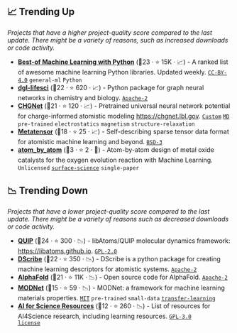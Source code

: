## 📈 Trending Up

_Projects that have a higher project-quality score compared to the last update. There might be a variety of reasons, such as increased downloads or code activity._

- <b><a href="https://github.com/ml-tooling/best-of-ml-python">Best-of Machine Learning with Python</a></b> (🥇23 ·  ⭐ 15K · 📈) - A ranked list of awesome machine learning Python libraries. Updated weekly. <code><a href="https://tldrlegal.com/search?q=CC-BY-4.0">CC-BY-4.0</a></code> <code>general-ml</code> <code>Python</code>
- <b><a href="https://github.com/awslabs/dgl-lifesci">dgl-lifesci</a></b> (🥇22 ·  ⭐ 620 · 📈) - Python package for graph neural networks in chemistry and biology. <code><a href="http://bit.ly/3nYMfla">Apache-2</a></code>
- <b><a href="https://github.com/CederGroupHub/chgnet">CHGNet</a></b> (🥇21 ·  ⭐ 120 · 📈) - Pretrained universal neural network potential for charge-informed atomistic modeling https://chgnet.lbl.gov. <code><a href="https://github.com/CederGroupHub/chgnet/blob/main/LICENSE">Custom</a></code> <a href="https://en.wikipedia.org/wiki/Molecular_dynamics"><code>MD</code></a> <code>pre-trained</code> <code>electrostatics</code> <code>magnetism</code> <code>structure-relaxation</code>
- <b><a href="https://github.com/lab-cosmo/metatensor">Metatensor</a></b> (🥉18 ·  ⭐ 25 · 📈) - Self-describing sparse tensor data format for atomistic machine learning and beyond. <code><a href="http://bit.ly/3aKzpTv">BSD-3</a></code>
- <b><a href="https://github.com/learningmatter-mit/atom_by_atom">atom_by_atom</a></b> (🥉3 ·  ⭐ 2 · 🐣) - Atom-by-atom design of metal oxide catalysts for the oxygen evolution reaction with Machine Learning. <code>Unlicensed</code> <a href="https://en.wikipedia.org/wiki/Surface_science"><code>surface-science</code></a> <code>single-paper</code>

## 📉 Trending Down

_Projects that have a lower project-quality score compared to the last update. There might be a variety of reasons such as decreased downloads or code activity._

- <b><a href="https://github.com/libAtoms/QUIP">QUIP</a></b> (🥈24 ·  ⭐ 300 · 📉) - libAtoms/QUIP molecular dynamics framework: https://libatoms.github.io. <code><a href="http://bit.ly/2KucAZR">GPL-2.0</a></code>
- <b><a href="https://github.com/SINGROUP/dscribe">DScribe</a></b> (🥇22 ·  ⭐ 350 · 📉) - DScribe is a python package for creating machine learning descriptors for atomistic systems. <code><a href="http://bit.ly/3nYMfla">Apache-2</a></code>
- <b><a href="https://github.com/google-deepmind/alphafold">AlphaFold</a></b> (🥇21 ·  ⭐ 11K · 📉) - Open source code for AlphaFold. <code><a href="http://bit.ly/3nYMfla">Apache-2</a></code>
- <b><a href="https://github.com/ppdebreuck/modnet">MODNet</a></b> (🥇15 ·  ⭐ 59 · 📉) - MODNet: a framework for machine learning materials properties. <code><a href="http://bit.ly/34MBwT8">MIT</a></code> <code>pre-trained</code> <code>small-data</code> <a href="https://en.wikipedia.org/wiki/Transfer_learning"><code>transfer-learning</code></a>
- <b><a href="https://github.com/divelab/AIRS/blob/main/Overview/resources.md">AI for Science Resources</a></b> (🥉12 ·  ⭐ 260 · 📉) - List of resources for AI4Science research, including learning resources. <code><a href="https://tldrlegal.com/search?q=GPL-3.0%20license">GPL-3.0 license</a></code>

